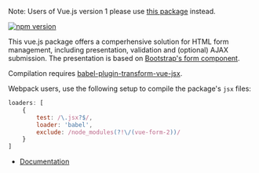 Note: Users of Vue.js version 1 please use [this package](https://www.npmjs.com/package/vue-formular) instead.

[![npm version](https://badge.fury.io/js/vue-form-2.svg)](https://badge.fury.io/js/vue-form-2)

This vue.js package offers a comperhensive solution for HTML form management, including presentation, validation and (optional) AJAX submission.
The presentation is based on [Bootstrap's form component](http://v4-alpha.getbootstrap.com/components/forms/).

Compilation requires [babel-plugin-transform-vue-jsx](https://github.com/vuejs/babel-plugin-transform-vue-jsx).

Webpack users, use the following setup to compile the package's `jsx` files:
```js
loaders: [
    {
        test: /\.jsx?$/,
        loader: 'babel',
        exclude: /node_modules(?!\/(vue-form-2))/
    }
]
```

* [Documentation](https://matfish2.gitbooks.io/vue-form-2/content/)

